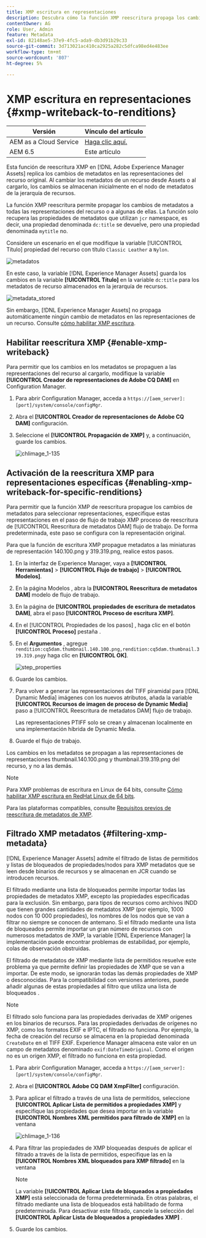```yaml
---
title: XMP escritura en representaciones
description: Descubra cómo la función XMP reescritura propaga los cambios de metadatos de un recurso a todas las representaciones del recurso o a algunas de ellas.
contentOwner: AG
role: User, Admin
feature: Metadata
exl-id: 82148ae5-37e9-4fc5-ada9-db3d91b29c33
source-git-commit: 3d713021ac410ca2925a282c5dfca98ed4e483ee
workflow-type: tm+mt
source-wordcount: '807'
ht-degree: 5%

---
```


# XMP escritura en representaciones {#xmp-writeback-to-renditions}

| Versión | Vínculo del artículo |
| -------- | ---------------------------- |
| AEM as a Cloud Service | [Haga clic aquí.](https://experienceleague.adobe.com/docs/experience-manager-cloud-service/content/assets/admin/xmp-metadata.html?lang=en) |
| AEM 6.5 | Este artículo |

Esta función de reescritura XMP en [!DNL Adobe Experience Manager Assets] replica los cambios de metadatos en las representaciones del recurso original. Al cambiar los metadatos de un recurso desde Assets o al cargarlo, los cambios se almacenan inicialmente en el nodo de metadatos de la jerarquía de recursos.

La función XMP reescritura permite propagar los cambios de metadatos a todas las representaciones del recurso o a algunas de ellas. La función solo recupera las propiedades de metadatos que utilizan `jcr` namespace, es decir, una propiedad denominada `dc:title` se devuelve, pero una propiedad denominada `mytitle` no.

Considere un escenario en el que modifique la variable [!UICONTROL Título] propiedad del recurso con título `Classic Leather` a `Nylon`.

![metadatos](assets/metadata.png)

En este caso, la variable [!DNL Experience Manager Assets] guarda los cambios en la variable **[!UICONTROL Título]** en la variable `dc:title` para los metadatos de recurso almacenados en la jerarquía de recursos.

![metadata_stored](assets/metadata_stored.png)

Sin embargo, [!DNL Experience Manager Assets] no propaga automáticamente ningún cambio de metadatos en las representaciones de un recurso. Consulte [cómo habilitar XMP escritura](#enable-xmp-writeback).

## Habilitar reescritura XMP {#enable-xmp-writeback}

Para permitir que los cambios en los metadatos se propaguen a las representaciones del recurso al cargarlo, modifique la variable **[!UICONTROL Creador de representaciones de Adobe CQ DAM]** en Configuration Manager.

1. Para abrir Configuration Manager, acceda a `https://[aem_server]:[port]/system/console/configMgr`.
1. Abra el **[!UICONTROL Creador de representaciones de Adobe CQ DAM]** configuración.
1. Seleccione el **[!UICONTROL Propagación de XMP]** y, a continuación, guarde los cambios.

   ![chlimage_1-135](assets/chlimage_1-346.png)

## Activación de la reescritura XMP para representaciones específicas {#enabling-xmp-writeback-for-specific-renditions}

Para permitir que la función XMP de reescritura propague los cambios de metadatos para seleccionar representaciones, especifique estas representaciones en el paso de flujo de trabajo XMP proceso de reescritura de [!UICONTROL Reescritura de metadatos DAM] flujo de trabajo. De forma predeterminada, este paso se configura con la representación original.

Para que la función de escritura XMP propague metadatos a las miniaturas de representación 140.100.png y 319.319.png, realice estos pasos.

1. En la interfaz de Experience Manager, vaya a **[!UICONTROL Herramientas]** > **[!UICONTROL Flujo de trabajo]** > **[!UICONTROL Modelos]**.
1. En la página Modelos , abra la **[!UICONTROL Reescritura de metadatos DAM]** modelo de flujo de trabajo.
1. En la página de **[!UICONTROL propiedades de escritura de metadatos DAM]**, abra el paso **[!UICONTROL Proceso de escritura XMP]**.
1. En el [!UICONTROL Propiedades de los pasos] , haga clic en el botón **[!UICONTROL Proceso]** pestaña .
1. En el **Argumentos** , agregue `rendition:cq5dam.thumbnail.140.100.png,rendition:cq5dam.thumbnail.319.319.png`y haga clic en **[!UICONTROL OK]**.

   ![step_properties](assets/step_properties.png)

1. Guarde los cambios.
1. Para volver a generar las representaciones del TIFF piramidal para [!DNL Dynamic Media] imágenes con los nuevos atributos, añada la variable **[!UICONTROL Recursos de imagen de proceso de Dynamic Media]** paso a [!UICONTROL Reescritura de metadatos DAM] flujo de trabajo.

   Las representaciones PTIFF solo se crean y almacenan localmente en una implementación híbrida de Dynamic Media.

1. Guarde el flujo de trabajo.

Los cambios en los metadatos se propagan a las representaciones de representaciones thumbnail.140.100.png y thumbnail.319.319.png del recurso, y no a las demás.

>[!NOTE]
>
>Para XMP problemas de escritura en Linux de 64 bits, consulte [Cómo habilitar XMP escritura en RedHat Linux de 64 bits](https://helpx.adobe.com/experience-manager/kb/enable-xmp-write-back-64-bit-redhat.html).
>
>Para las plataformas compatibles, consulte [Requisitos previos de reescritura de metadatos de XMP](/help/sites-deploying/technical-requirements.md#requirements-for-aem-assets-xmp-metadata-write-back).

## Filtrado XMP metadatos {#filtering-xmp-metadata}

[!DNL Experience Manager Assets] admite el filtrado de listas de permitidos y listas de bloqueados de propiedades/nodos para XMP metadatos que se leen desde binarios de recursos y se almacenan en JCR cuando se introducen recursos.

El filtrado mediante una lista de bloqueados permite importar todas las propiedades de metadatos XMP, excepto las propiedades especificadas para la exclusión. Sin embargo, para tipos de recursos como archivos INDD que tienen grandes cantidades de metadatos XMP (por ejemplo, 1000 nodos con 10 000 propiedades), los nombres de los nodos que se van a filtrar no siempre se conocen de antemano. Si el filtrado mediante una lista de bloqueados permite importar un gran número de recursos con numerosos metadatos de XMP, la variable [!DNL Experience Manager] la implementación puede encontrar problemas de estabilidad, por ejemplo, colas de observación obstruidas.

El filtrado de metadatos de XMP mediante lista de permitidos resuelve este problema ya que permite definir las propiedades de XMP que se van a importar. De este modo, se ignorarán todas las demás propiedades de XMP o desconocidas. Para la compatibilidad con versiones anteriores, puede añadir algunas de estas propiedades al filtro que utiliza una lista de bloqueados .

>[!NOTE]
>
>El filtrado solo funciona para las propiedades derivadas de XMP orígenes en los binarios de recursos. Para las propiedades derivadas de orígenes no XMP, como los formatos EXIF e IPTC, el filtrado no funciona. Por ejemplo, la fecha de creación del recurso se almacena en la propiedad denominada `CreateDate` en el TIFF EXIF. Experience Manager almacena este valor en un campo de metadatos denominado `exif:DateTimeOriginal`. Como el origen no es un origen XMP, el filtrado no funciona en esta propiedad.

1. Para abrir Configuration Manager, acceda a `https://[aem_server]:[port]/system/console/configMgr`.
1. Abra el **[!UICONTROL Adobe CQ DAM XmpFilter]** configuración.
1. Para aplicar el filtrado a través de una lista de permitidos, seleccione **[!UICONTROL Aplicar Lista de permitidos a propiedades XMP]** y especifique las propiedades que desea importar en la variable **[!UICONTROL Nombres XML permitidos para filtrado de XMP]** en la ventana

   ![chlimage_1-136](assets/chlimage_1-347.png)

1. Para filtrar las propiedades de XMP bloqueadas después de aplicar el filtrado a través de la lista de permitidos, especifique las en la **[!UICONTROL Nombres XML bloqueados para XMP filtrado]** en la ventana

   >[!NOTE]
   >
   >La variable **[!UICONTROL Aplicar Lista de bloqueados a propiedades XMP]** está seleccionada de forma predeterminada. En otras palabras, el filtrado mediante una lista de bloqueados está habilitado de forma predeterminada. Para desactivar este filtrado, cancele la selección del **[!UICONTROL Aplicar Lista de bloqueados a propiedades XMP]** .

1. Guarde los cambios.
